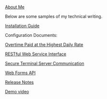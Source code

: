 [About Me](https://miawriter.github.io/Technical-Writing-Portfolio/About.txt)

Below are some samples of my technical writing. 

[Installation Guide](https://miawriter.github.io/Technical-Writing-Portfolio/Installation_Guide.pdf)


Configuration Documents:

[Overtime Paid at the Highest Daily Rate](https://miawriter.github.io/Technical-Writing-Portfolio/Overtime_at_Highest_Daily_Rate.pdf)

[RESTful Web Service Interface](https://miawriter.github.io/Technical-Writing-Portfolio/RESTful_Web_Service_Interface.pdf)

[Secure Terminal Server Communication](https://miawriter.github.io/Technical-Writing-Portfolio/Secure_Terminal_Server_Communication.pdf)

[Web Forms API](https://miawriter.github.io/Technical-Writing-Portfolio/Web_Forms_API.pdf)



[Release Notes](https://miawriter.github.io/Technical-Writing-Portfolio/Release_Notes.pdf)


[Demo video](https://miawriter.github.io/Technical-Writing-Portfolio/late_arrive_early_depart_demo.mp4)
